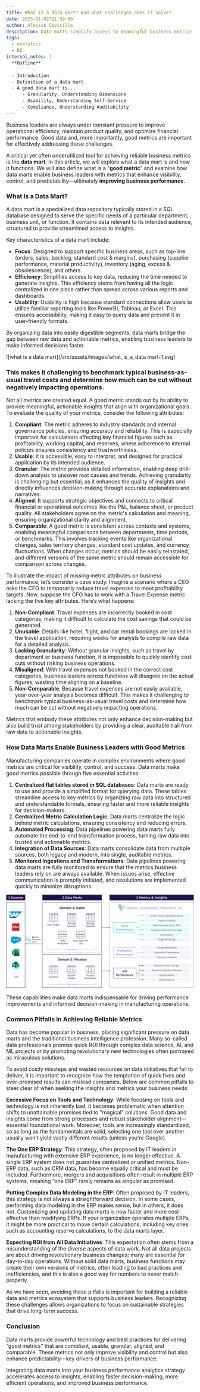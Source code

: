 ```yaml
---
title: What is a data mart? And what challenges does it solve?
date: 2025-01-02T21:39:00
author: Alessio Civitillo
description: Data marts simplify access to meaningful business metrics, helping leaders drive performance improvements with clarity and precision. This article breaks down what a data mart is, how it functions, and what makes a metric truly effective. Explore how data marts consolidate information from multiple sources to provide actionable insights, avoid common data pitfalls, and enable smarter decision-making.
tags:
  - analytics
  - BI
internal_notes: |-
  **Outline**

  - Introduction
  - Definition of a data mart
  - A good data mart is...
      - Granularity, Understanding Dimensions
      - Usability, Understanding Self-Service
      - Compliance, Understanding Auditability
---
```

Business leaders are always under constant pressure to improve operational efficiency, maintain product quality, and optimize financial performance. Good data and, more importantly, good metrics are important for effectively addressing these challenges.

A critical yet often underutilized tool for achieving reliable business metrics is the **data mart**. In this article, we will explore what a data mart is and how it functions. We will also define what is a “**good metric**” and examine how data marts enable business leaders with metrics that enhance visibility, control, and predictability—ultimately **improving business performance**.

### What Is a Data Mart?

A data mart is a specialized data repository typically stored in a SQL database designed to serve the specific needs of a particular department, business unit, or function. It contains data relevant to its intended audience, structured to provide streamlined access to insights.

Key characteristics of a data mart include:

- **Focus**: Designed to support specific business areas, such as top-line (orders, sales, backlog, standard cost & margins), purchasing (supplier performance, material productivity), inventory (aging, excess & obsolescence), and others.
- **Efficiency**: Simplifies access to key data, reducing the time needed to generate insights. This efficiency stems from having all the logic centralized in one place rather than spread across various reports and dashboards.
- **Usability**: Usability is high because standard connections allow users to utilize familiar reporting tools like PowerBI, Tableau, or Excel. This ensures accessibility, making it easy to query data and present it in user-friendly formats.

By organizing data into easily digestible segments, data marts bridge the gap between raw data and actionable metrics, enabling business leaders to make informed decisions faster.

![what is a data mart](/src/assets/images/what_is_a_data mart-1.svg)

### This makes it challenging to benchmark typical business-as-usual travel costs and determine how much can be cut without negatively impacting operations.

Not all metrics are created equal. A good metric stands out by its ability to provide meaningful, actionable insights that align with organizational goals. To evaluate the quality of your metrics, consider the following attributes:

1. **Compliant**: The metric adheres to industry standards and internal governance policies, ensuring accuracy and reliability. This is especially important for calculations affecting key financial figures such as profitability, working capital, and reserves, where adherence to internal policies ensures consistency and trustworthiness.
2. **Usable**: It is accessible, easy to interpret, and designed for practical application by its intended audience.
3. **Granular**: The metric provides detailed information, enabling deep drill-down analysis to uncover root causes and trends. Achieving granularity is challenging but essential, as it enhances the quality of insights and directly influences decision-making through accurate explanations and narratives.
4. **Aligned**: It supports strategic objectives and connects to critical financial or operational outcomes like the P&L, balance sheet, or product quality. All stakeholders agree on the metric's calculation and meaning, ensuring organizational clarity and alignment.
5. **Comparable**: A good metric is consistent across contexts and systems, enabling meaningful comparisons between departments, time periods, or benchmarks. This involves tracking events like organizational changes, sales territory changes, standard cost updates, and currency fluctuations. When changes occur, metrics should be easily reinstated, and different versions of the same metric should remain accessible for comparison across changes.

To illustrate the impact of missing metric attributes on business performance, let’s consider a case study. Imagine a scenario where a CEO asks the CFO to temporarily reduce travel expenses to meet profitability targets. Now, suppose the CFO has to work with a Travel Expense metric lacking the five key attributes. Here’s what happens:

1. **Non-Compliant**: Travel expenses are incorrectly booked in cost categories, making it difficult to calculate the cost savings that could be generated.
2. **Unusable**: Details like hotel, flight, and car rental bookings are locked in the travel application, requiring weeks for analysts to compile raw data for a detailed analysis.
3. **Lacking Granularity**: Without granular insights, such as travel by department or business function, it is impossible to quickly identify cost cuts without risking business operations.
4. **Misaligned**: With travel expenses not booked in the correct cost categories, business leaders across functions will disagree on the actual figures, wasting time aligning on a baseline.
5. **Non-Comparable**: Because travel expenses are not easily available, year-over-year analysis becomes difficult. This makes it challenging to benchmark typical business-as-usual travel costs and determine how much can be cut without negatively impacting operations.

Metrics that embody these attributes not only enhance decision-making but also build trust among stakeholders by providing a clear, auditable trail from raw data to actionable insights.

### How Data Marts Enable Business Leaders with Good Metrics

Manufacturing companies operate in complex environments where good metrics are critical for visibility, control, and success. Data marts make good metrics possible through five essential activities:

1. **Centralized flat tables stored in SQL databases:** Data marts are ready to use and provide a simplified format for querying data. These tables streamline access to key metrics by organizing raw data into structured and understandable formats, ensuring faster and more reliable insights for decision-makers.
2. **Centralized Metric Calculation Logic**: Data marts centralize the logic behind metric calculations, ensuring consistency and reducing errors.
3. **Automated Processing**: Data pipelines powering data marts fully automate the end-to-end transformation process, turning raw data into trusted and actionable metrics.
4. **Integration of Data Sources**: Data marts consolidate data from multiple sources, both legacy and modern, into single, auditable metrics.
5. **Monitored Ingestions and Transformations**: Data pipelines powering data marts are fully monitored to ensure that the metrics business leaders rely on are always available. When issues arise, effective communication is promptly initiated, and resolutions are implemented quickly to minimize disruptions.

![unified metrics](/src/assets/images/unified_metrics-2.svg)

These capabilities make data marts indispensable for driving performance improvements and informed decision-making in manufacturing operations.

### Common Pitfalls in Achieving Reliable Metrics

Data has become popular in business, placing significant pressure on data marts and the traditional business intelligence profession. Many so-called data professionals promise quick ROI through complex data science, AI, and ML projects or by promoting revolutionary new technologies often portrayed as miraculous solutions.

To avoid costly missteps and wasted resources on data initiatives that fail to deliver, it is important to recognize how the temptation of quick fixes and over-promised results can mislead companies. Below are common pitfalls to steer clear of when seeking the insights and metrics your business needs:

**Excessive Focus on Tools and Technology**: While focusing on tools and technology is not inherently bad, it becomes problematic when attention shifts to unattainable promises tied to "magical" solutions. Good data and insights come from strong processes and robust stakeholder alignment—essential foundational work. Moreover, tools are increasingly standardized, so as long as the fundamentals are solid, selecting one tool over another usually won’t yield vastly different results (unless you're Google).

**The One ERP Strategy**: This strategy, often proposed by IT leaders in manufacturing with extensive ERP experience, is no longer effective. A single ERP system does not guarantee centralized or unified metrics. Non-ERP data, such as CRM data, has become equally critical and must be included. Furthermore, mergers and acquisitions often result in multiple ERP systems, meaning “one ERP” rarely remains as singular as promised.

**Putting Complex Data Modeling in the ERP**: Often proposed by IT leaders, this strategy is not always a straightforward decision. In some cases, performing data modeling in the ERP makes sense, but in others, it does not. Customizing and updating data marts is now faster and more cost-effective than modifying ERPs. If your organization operates multiple ERPs, it might be more practical to move certain calculations, including key ones such as accounting reserve calculations, to the data marts layer.

**Expecting ROI from All Data Initiatives**: This expectation often stems from a misunderstanding of the diverse aspects of data work. Not all data projects are about driving revolutionary business changes; many are essential for day-to-day operations. Without solid data marts, business functions may create their own versions of metrics, often leading to bad practices and inefficiencies, and this is also a good way for numbers to never match properly.

As we have seen, avoiding these pitfalls is important for building a reliable data and metrics ecosystem that supports business leaders. Recognizing these challenges allows organizations to focus on sustainable strategies that drive long-term success.

### Conclusion

Data marts provide powerful technology and best practices for delivering “good metrics” that are compliant, usable, granular, aligned, and comparable. These metrics not only improve visibility and control but also enhance predictability—key drivers of business performance.

Integrating data marts into your business performance analytics strategy accelerates access to insights, enabling faster decision-making, more efficient operations, and improved business performance.

